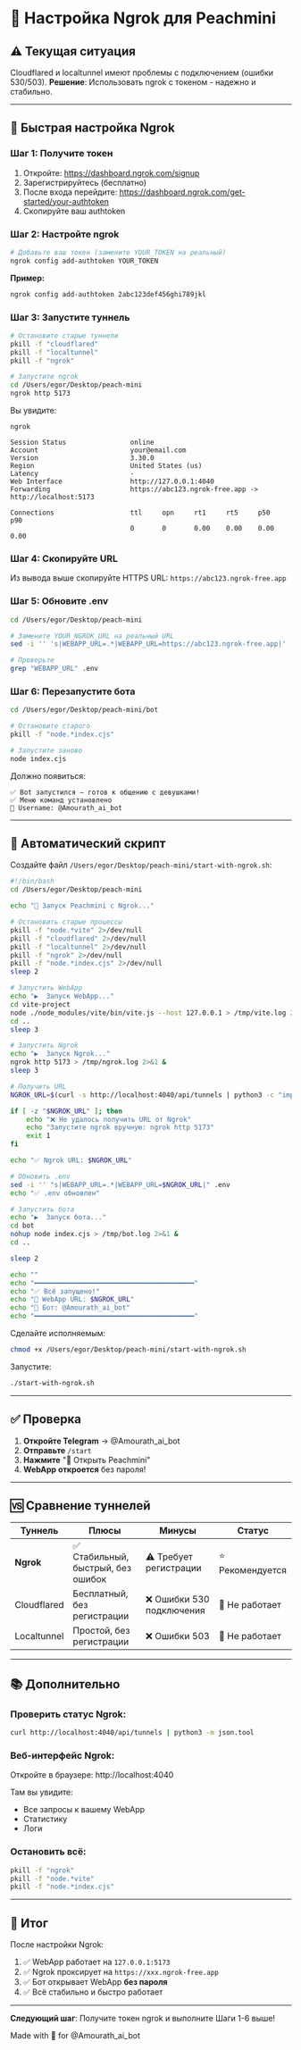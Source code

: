 # 🚀 Настройка Ngrok для Peachmini

## ⚠️ Текущая ситуация

Cloudflared и localtunnel имеют проблемы с подключением (ошибки 530/503).
**Решение**: Использовать ngrok с токеном - надежно и стабильно.

---

## 📝 Быстрая настройка Ngrok

### Шаг 1: Получите токен

1. Откройте: https://dashboard.ngrok.com/signup
2. Зарегистрируйтесь (бесплатно)
3. После входа перейдите: https://dashboard.ngrok.com/get-started/your-authtoken
4. Скопируйте ваш authtoken

### Шаг 2: Настройте ngrok

```bash
# Добавьте ваш токен (замените YOUR_TOKEN на реальный)
ngrok config add-authtoken YOUR_TOKEN
```

**Пример:**
```bash
ngrok config add-authtoken 2abc123def456ghi789jkl
```

### Шаг 3: Запустите туннель

```bash
# Остановите старые туннели
pkill -f "cloudflared"
pkill -f "localtunnel"
pkill -f "ngrok"

# Запустите ngrok
cd /Users/egor/Desktop/peach-mini
ngrok http 5173
```

Вы увидите:
```
ngrok

Session Status                online
Account                       your@email.com
Version                       3.30.0
Region                        United States (us)
Latency                       -
Web Interface                 http://127.0.0.1:4040
Forwarding                    https://abc123.ngrok-free.app -> http://localhost:5173

Connections                   ttl     opn     rt1     rt5     p50     p90
                              0       0       0.00    0.00    0.00    0.00
```

### Шаг 4: Скопируйте URL

Из вывода выше скопируйте HTTPS URL: `https://abc123.ngrok-free.app`

### Шаг 5: Обновите .env

```bash
cd /Users/egor/Desktop/peach-mini

# Замените YOUR_NGROK_URL на реальный URL
sed -i '' 's|WEBAPP_URL=.*|WEBAPP_URL=https://abc123.ngrok-free.app|' .env

# Проверьте
grep "WEBAPP_URL" .env
```

### Шаг 6: Перезапустите бота

```bash
cd /Users/egor/Desktop/peach-mini/bot

# Остановите старого
pkill -f "node.*index.cjs"

# Запустите заново
node index.cjs
```

Должно появиться:
```
✅ Bot запустился — готов к общению с девушками!
✅ Меню команд установлено
🤖 Username: @Amourath_ai_bot
```

---

## 🎯 Автоматический скрипт

Создайте файл `/Users/egor/Desktop/peach-mini/start-with-ngrok.sh`:

```bash
#!/bin/bash
cd /Users/egor/Desktop/peach-mini

echo "🚀 Запуск Peachmini с Ngrok..."

# Остановить старые процессы
pkill -f "node.*vite" 2>/dev/null
pkill -f "cloudflared" 2>/dev/null
pkill -f "localtunnel" 2>/dev/null
pkill -f "ngrok" 2>/dev/null
pkill -f "node.*index.cjs" 2>/dev/null
sleep 2

# Запустить WebApp
echo "▶️  Запуск WebApp..."
cd vite-project
node ./node_modules/vite/bin/vite.js --host 127.0.0.1 > /tmp/vite.log 2>&1 &
cd ..
sleep 3

# Запустить Ngrok
echo "▶️  Запуск Ngrok..."
ngrok http 5173 > /tmp/ngrok.log 2>&1 &
sleep 3

# Получить URL
NGROK_URL=$(curl -s http://localhost:4040/api/tunnels | python3 -c "import sys, json; print(json.load(sys.stdin)['tunnels'][0]['public_url'])" 2>/dev/null)

if [ -z "$NGROK_URL" ]; then
    echo "❌ Не удалось получить URL от Ngrok"
    echo "Запустите ngrok вручную: ngrok http 5173"
    exit 1
fi

echo "✅ Ngrok URL: $NGROK_URL"

# Обновить .env
sed -i '' "s|WEBAPP_URL=.*|WEBAPP_URL=$NGROK_URL|" .env
echo "✅ .env обновлен"

# Запустить бота
echo "▶️  Запуск бота..."
cd bot
nohup node index.cjs > /tmp/bot.log 2>&1 &
cd ..

sleep 2

echo ""
echo "━━━━━━━━━━━━━━━━━━━━━━━━━━━━━━━━━━━━━━━━"
echo "✅ Всё запущено!"
echo "🔗 WebApp URL: $NGROK_URL"
echo "🤖 Бот: @Amourath_ai_bot"
echo "━━━━━━━━━━━━━━━━━━━━━━━━━━━━━━━━━━━━━━━━"
```

Сделайте исполняемым:
```bash
chmod +x /Users/egor/Desktop/peach-mini/start-with-ngrok.sh
```

Запустите:
```bash
./start-with-ngrok.sh
```

---

## ✅ Проверка

1. **Откройте Telegram** → @Amourath_ai_bot
2. **Отправьте** `/start`
3. **Нажмите** "🚀 Открыть Peachmini"
4. **WebApp откроется** без пароля!

---

## 🆚 Сравнение туннелей

| Туннель | Плюсы | Минусы | Статус |
|---------|-------|--------|--------|
| **Ngrok** | ✅ Стабильный, быстрый, без ошибок | ⚠️ Требует регистрации | ⭐ Рекомендуется |
| Cloudflared | Бесплатный, без регистрации | ❌ Ошибки 530 подключения | 🔴 Не работает |
| Localtunnel | Простой, без регистрации | ❌ Ошибки 503 | 🔴 Не работает |

---

## 📚 Дополнительно

### Проверить статус Ngrok:
```bash
curl http://localhost:4040/api/tunnels | python3 -m json.tool
```

### Веб-интерфейс Ngrok:
Откройте в браузере: http://localhost:4040

Там вы увидите:
- Все запросы к вашему WebApp
- Статистику
- Логи

### Остановить всё:
```bash
pkill -f "ngrok"
pkill -f "node.*vite"
pkill -f "node.*index.cjs"
```

---

## 🎉 Итог

После настройки Ngrok:

1. ✅ WebApp работает на `127.0.0.1:5173`
2. ✅ Ngrok проксирует на `https://xxx.ngrok-free.app`
3. ✅ Бот открывает WebApp **без пароля**
4. ✅ Всё стабильно и быстро работает

---

**Следующий шаг**: Получите токен ngrok и выполните Шаги 1-6 выше!

Made with 💜 for @Amourath_ai_bot


